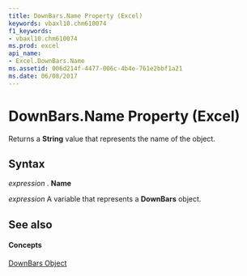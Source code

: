 ```yaml
---
title: DownBars.Name Property (Excel)
keywords: vbaxl10.chm610074
f1_keywords:
- vbaxl10.chm610074
ms.prod: excel
api_name:
- Excel.DownBars.Name
ms.assetid: 006d214f-4477-006c-4b4e-761e2bbf1a21
ms.date: 06/08/2017
---
```



# DownBars.Name Property (Excel)

Returns a  **String** value that represents the name of the object.


## Syntax

 _expression_ . **Name**

 _expression_ A variable that represents a **DownBars** object.


## See also


#### Concepts


[DownBars Object](Excel.DownBars(objec).md)

